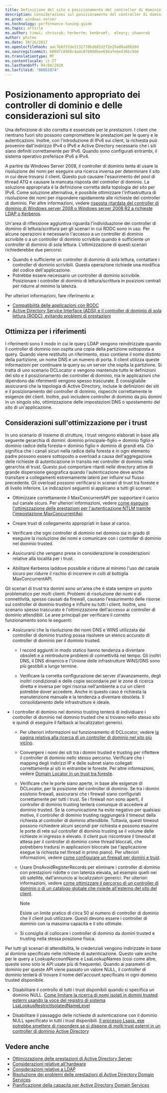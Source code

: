 ```yaml
---
title: Definizione del sito e posizionamento del controller di dominio in consente di ottimizzare le prestazioni
description: Considerazioni sul posizionamento del controller di dominio e della definizione del sito in Active Directory ottimizzazione delle prestazioni.
ms.prod: windows-server
ms.technology: performance-tuning-guide
ms.topic: article
ms.author: timwi; chrisrob; herbertm; kenbrumf;  mleary; shawnrab
author: phstee
ms.date: 10/16/2017
ms.openlocfilehash: aac7b8f37de2132778bd681d2f2e29ad0ad0810d
ms.sourcegitcommit: b00d7c8968c4adc8f699dbee694afe6ed36bc9de
ms.translationtype: MT
ms.contentlocale: it-IT
ms.lasthandoff: 04/08/2020
ms.locfileid: "80851874"
---
```

# <a name="proper-placement-of-domain-controllers-and-site-considerations"></a>Posizionamento appropriato dei controller di dominio e delle considerazioni sul sito

Una definizione di sito corretta è essenziale per le prestazioni. I client che rientrano fuori sito possono compromettere le prestazioni per le query e le autenticazioni. Inoltre, con l'introduzione di IPv6 sui client, la richiesta può provenire dall'indirizzo IPv4 o IPv6 e Active Directory necessario che i siti siano definiti correttamente per IPv6. Quando sono configurati entrambi, il sistema operativo preferisce IPv6 a IPv4.

A partire da Windows Server 2008, il controller di dominio tenta di usare la risoluzione dei nomi per eseguire una ricerca inversa per determinare il sito in cui deve trovarsi il client. Questo può causare l'esaurimento del pool di thread ATQ e causare la mancata risposta del controller di dominio. La soluzione appropriata è la definizione corretta della topologia del sito per IPv6. Come soluzione alternativa, è possibile ottimizzare l'infrastruttura di risoluzione dei nomi per rispondere rapidamente alle richieste del controller di dominio. Per altre informazioni, vedere [risposta ritardata del controller di dominio di Windows server 2008 o Windows server 2008 R2 a richieste LDAP o Kerberos](https://support.microsoft.com/kb/2668820).

Un'area di riflessione aggiuntiva riguarda l'individuazione dei controller di dominio di lettura/scrittura per gli scenari in cui RODC sono in uso.  Per alcune operazioni è necessario l'accesso a un controller di dominio scrivibile o a un controller di dominio scrivibile quando è sufficiente un controller di dominio di sola lettura.  L'ottimizzazione di questi scenari richiederebbe due percorsi:
-   Quando è sufficiente un controller di dominio di sola lettura, contattare i controller di dominio scrivibili.  Questa operazione richiede una modifica del codice dell'applicazione.
-   Potrebbe essere necessario un controller di dominio scrivibile.  Posizionare i controller di dominio di lettura/scrittura in posizioni centrali per ridurre al minimo la latenza.

Per ulteriori informazioni, fare riferimento a:
-   [Compatibilità delle applicazioni con RODC](https://technet.microsoft.com/library/cc772597.aspx)
-   [Active Directory Service Interface (ADSI) e il controller di dominio di sola lettura (RODC), evitando problemi di prestazioni](https://blogs.technet.microsoft.com/fieldcoding/2012/06/24/active-directory-service-interface-adsi-and-the-read-only-domain-controller-rodc-avoiding-performance-issues/)

## <a name="optimize-for-referrals"></a>Ottimizza per i riferimenti

I riferimenti sono il modo in cui le query LDAP vengono reindirizzate quando il controller di dominio non ospita una copia della partizione sottoposta a query. Quando viene restituito un riferimento, esso contiene il nome distinto della partizione, un nome DNS e un numero di porta. Il client utilizza queste informazioni per continuare la query su un server che ospita la partizione. Si tratta di uno scenario DCLocator e vengono mantenute tutte le definizioni del sito e il posizionamento dei controller di dominio, ma le applicazioni che dipendono dai riferimenti vengono spesso trascurate. È consigliabile assicurarsi che la topologia di Active Directory, incluse le definizioni dei siti e il posizionamento del controller di dominio, rispecchi correttamente le esigenze del client. Inoltre, può includere controller di dominio da più domini in un singolo sito, ottimizzazione delle impostazioni DNS o spostamento del sito di un'applicazione.

## <a name="optimization-considerations-for-trusts"></a>Considerazioni sull'ottimizzazione per i trust

In uno scenario di insieme di strutture, i trust vengono elaborati in base alla seguente gerarchia di domini: dominio principale-figlio-&gt; dominio figlio-&gt; dominio radice della foresta-&gt; dominio figlio-&gt; dominio di grandi età. Ciò significa che i canali sicuri nella radice della foresta e in ogni elemento padre possono essere sottoposto a overload a causa dell'aggregazione delle richieste di autenticazione in transito nei controller di dominio nella gerarchia di trust. Questo può comportare ritardi nelle directory attive di grande dispersione geografica quando l'autenticazione deve anche transitare a collegamenti estremamente latenti per influire sul flusso precedente. Gli overload possono verificarsi in scenari di trust tra foreste e di livello inferiore. Le indicazioni seguenti si applicano a tutti gli scenari:

-   Ottimizzare correttamente il MaxConcurrentAPI per supportare il carico sul canale sicuro. Per ulteriori informazioni, vedere [come eseguire l'ottimizzazione delle prestazioni per l'autenticazione NTLM tramite l'impostazione MaxConcurrentApi](https://support.microsoft.com/kb/2688798/EN-US).

-   Creare trust di collegamento appropriati in base al carico.

-   Verificare che ogni controller di dominio nel dominio sia in grado di eseguire la risoluzione dei nomi e comunicare con i controller di dominio nel dominio trusted.

-   Assicurarsi che vengano prese in considerazione le considerazioni relative alla località per i trust.

-   Abilitare Kerberos laddove possibile e ridurre al minimo l'uso del canale sicuro per ridurre il rischio di incorrere in colli di bottiglia MaxConcurrentAPI.

Gli scenari di trust tra domini sono un'area che è stata sempre un punto problematico per molti clienti. Problemi di risoluzione dei nomi e di connettività, spesso causati da firewall, causano l'esaurimento delle risorse sul controller di dominio trusting e influire su tutti i client. Inoltre, uno scenario spesso trascurato è l'ottimizzazione dell'accesso ai controller di dominio attendibili. Le aree principali per verificare il corretto funzionamento sono le seguenti:

-   Assicurarsi che la risoluzione dei nomi DNS e WINS utilizzata dai controller di dominio trusting possa risolvere un elenco accurato di controller di dominio per il dominio trusted.

    -   I record aggiunti in modo statico hanno tendenza a diventare obsoleti e a reintrodurre problemi di connettività nel tempo. Gli inoltri DNS, il DNS dinamico e l'Unione delle infrastrutture WINS/DNS sono più gestibili a lungo termine.

    -   Verificare la corretta configurazione dei server d'avanzamento, degli inoltri condizionali e delle copie secondarie per le zone di ricerca diretta e inversa per ogni risorsa nell'ambiente a cui un client potrebbe dover accedere. Anche in questo caso è richiesta la manutenzione manuale e la tendenza a diventare obsoleta. Il consolidamento delle infrastrutture è ideale.

-   I controller di dominio nel dominio trusting tenterà di individuare i controller di dominio nel dominio trusted che si trovano nello stesso sito e quindi di eseguire il failback ai localizzatori generici.

    -   Per ulteriori informazioni sul funzionamento di DCLocator, vedere [la pagina relativa alla ricerca di un controller di dominio nel sito più vicino](https://technet.microsoft.com/library/cc978016.aspx).

    -   Convergere i nomi dei siti tra i domini trusted e trusting per riflettere il controller di dominio nello stesso percorso. Verificare che i mapping degli indirizzi IP e delle subnet siano collegati correttamente ai siti in entrambe le foreste. Per altre informazioni, vedere [Domain Locator in un trust tra foreste](https://blogs.technet.com/b/askds/archive/2008/09/24/domain-locator-across-a-forest-trust.aspx).

    -   Verificare che le porte siano aperte, in base alle esigenze di DCLocator, per la posizione del controller di dominio. Se tra i domini esistono firewall, assicurarsi che i firewall siano configurati correttamente per tutti i trust. Se i firewall non sono aperti, il controller di dominio trusting tenterà comunque di accedere al dominio trusted. Se la comunicazione ha esito negativo per qualsiasi motivo, il controller di dominio trusting raggiungerà il timeout della richiesta al controller di dominio attendibile. Tuttavia, questi timeout possono richiedere alcuni secondi per richiesta e possono esaurire le porte di rete sul controller di dominio trusting se il volume delle richieste in ingresso è elevato. Il client può riscontrare il timeout di attesa per il controller di dominio come thread bloccati, che potrebbero tradursi in applicazioni bloccate (se l'applicazione esegue la richiesta nel thread in primo piano). Per ulteriori informazioni, vedere [come configurare un firewall per domini e trust](https://support.microsoft.com/kb/179442).

    -   Usare DnsAvoidRegisterRecords per eliminare i controller di dominio con prestazioni ridotte o con latenza elevata, ad esempio quelli nei siti satellite, dall'annuncio ai localizzatori generici. Per ulteriori informazioni, vedere [come ottimizzare il percorso di un controller di dominio o di un catalogo globale che risiede all'esterno del sito del client](https://support.microsoft.com/kb/306602).

        > [!NOTE]
        > Esiste un limite pratico di circa 50 al numero di controller di dominio che il client può utilizzare. Questi devono essere i controller di dominio con la massima capacità e il sito ottimale.

    
    -  Si consiglia di collocare i controller di dominio da domini trusted e trusting nella stessa posizione fisica.

Per tutti gli scenari di attendibilità, le credenziali vengono indirizzate in base al dominio specificato nelle richieste di autenticazione. Questo vale anche per le query a LookupAccountName e LsaLookupNames (così come altre, queste sono solo le API usate più di frequente). Quando ai parametri di dominio per queste API viene passato un valore NULL, il controller di dominio tenterà di trovare il nome dell'account specificato in ogni dominio trusted disponibile.

-   Disabilitare il controllo di tutti i trust disponibili quando si specifica un dominio NULL. [Come limitare la ricerca di nomi isolati in domini trusted esterni usando la voce del registro di sistema LsaLookupRestrictIsolatedNameLevel](https://support.microsoft.com/kb/818024)

-   Disabilitare il passaggio delle richieste di autenticazione con il dominio NULL specificato in tutti i trust disponibili. [Il processo Lsass. exe potrebbe smettere di rispondere se si dispone di molti trust esterni in un controller di dominio Active Directory](https://support.microsoft.com/kb/923241/EN-US)

## <a name="see-also"></a>Vedere anche
- [Ottimizzazione delle prestazioni di Active Directory Server](index.md)
- [Considerazioni relative all'hardware](hardware-considerations.md)
- [Considerazioni relative a LDAP](ldap-considerations.md)
- [Risoluzione dei problemi delle prestazioni di Active Directory Domain Services](troubleshoot.md) 
- [Pianificazione della capacità per Active Directory Domain Services](https://go.microsoft.com/fwlink/?LinkId=324566)